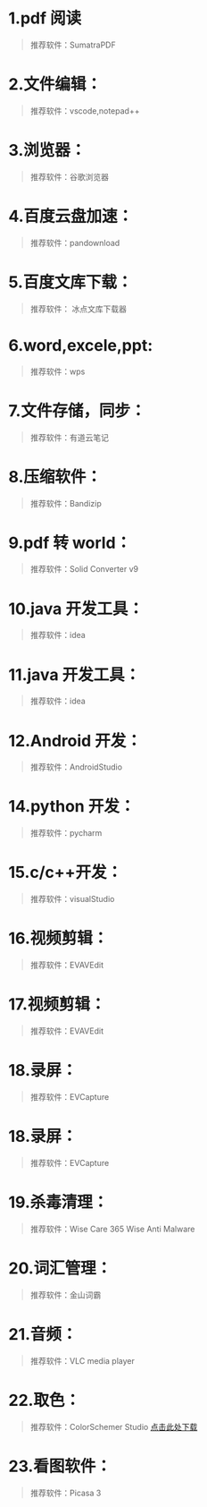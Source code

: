 # 1.pdf 阅读

> 推荐软件：SumatraPDF

# 2.文件编辑：

> 推荐软件：vscode,notepad++

# 3.浏览器：

> 推荐软件：谷歌浏览器

# 4.百度云盘加速：

> 推荐软件：pandownload

# 5.百度文库下载：

> 推荐软件： 冰点文库下载器

# 6.word,excele,ppt:

> 推荐软件：wps

# 7.文件存储，同步：

> 推荐软件：有道云笔记

# 8.压缩软件：

> 推荐软件：Bandizip

# 9.pdf 转 world：

> 推荐软件：Solid Converter v9

# 10.java 开发工具：

> 推荐软件：idea

# 11.java 开发工具：

> 推荐软件：idea

# 12.Android 开发：

> 推荐软件：AndroidStudio

# 14.python 开发：

> 推荐软件：pycharm

# 15.c/c++开发：

> 推荐软件：visualStudio

# 16.视频剪辑：

> 推荐软件：EVAVEdit

# 17.视频剪辑：

> 推荐软件：EVAVEdit

# 18.录屏：

> 推荐软件：EVCapture

# 18.录屏：

> 推荐软件：EVCapture

# 19.杀毒清理：

> 推荐软件：Wise Care 365 Wise Anti Malware

# 20.词汇管理：

> 推荐软件：金山词霸

# 21.音频：

> 推荐软件：VLC media player

# 22.取色：

> 推荐软件：ColorSchemer Studio
[点击此处下载](http://zhiyitec.top:2000/downLoad/ColorSchemerStudio.7z)
# 23.看图软件：

> 推荐软件：Picasa 3